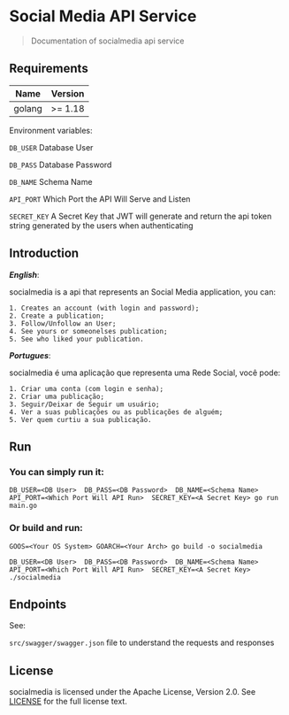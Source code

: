 # Social Media API Service

> Documentation of socialmedia api service

## Requirements

| Name | Version |
|------|---------|
|golang| >= 1.18 |

Environment variables:

`DB_USER` Database User

`DB_PASS` Database Password

`DB_NAME` Schema Name

`API_PORT` Which Port the API Will Serve and Listen

`SECRET_KEY` A Secret Key that JWT will generate and return the api token string generated by the users when authenticating

## Introduction

***English***:

socialmedia is a api that represents an Social Media application, you can:

    1. Creates an account (with login and password);
    2. Create a publication;
    3. Follow/Unfollow an User;
    4. See yours or someonelses publication;
    5. See who liked your publication.

***Portugues***:

socialmedia é uma aplicação que representa uma Rede Social, você pode:

    1. Criar uma conta (com login e senha);
    2. Criar uma publicação;
    3. Seguir/Deixar de Seguir um usuário;
    4. Ver a suas publicações ou as publicações de alguém;
    5. Ver quem curtiu a sua publicação.

## Run

### You can simply run it:

`DB_USER=<DB User>  DB_PASS=<DB Password>  DB_NAME=<Schema Name>  API_PORT=<Which Port Will API Run>  SECRET_KEY=<A Secret Key> go run main.go`

### Or build and run:

`GOOS=<Your OS System> GOARCH=<Your Arch> go build -o socialmedia`

`DB_USER=<DB User>  DB_PASS=<DB Password>  DB_NAME=<Schema Name>  API_PORT=<Which Port Will API Run>  SECRET_KEY=<A Secret Key> ./socialmedia`

## Endpoints

See:

`src/swagger/swagger.json` file to understand the requests and responses

## License

socialmedia is licensed under the Apache License, Version 2.0. See
[LICENSE](https://github.com/danilo-lopes/socialmedia/blob/main/LICENSE) for the full
license text.
